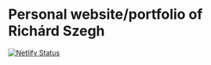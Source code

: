 # Personal website/portfolio of Richárd Szegh

[![Netlify Status](https://api.netlify.com/api/v1/badges/007daffa-471a-40ae-becc-6c0df2a692ea/deploy-status)](https://app.netlify.com/sites/richardszegh/deploys)
